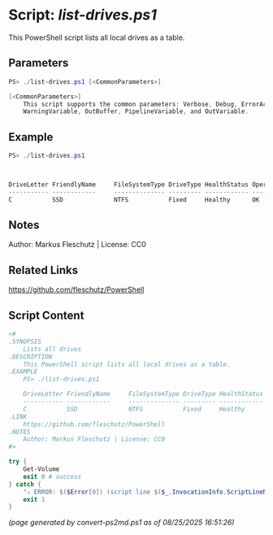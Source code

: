 Script: *list-drives.ps1*
========================

This PowerShell script lists all local drives as a table.

Parameters
----------
```powershell
PS> ./list-drives.ps1 [<CommonParameters>]

[<CommonParameters>]
    This script supports the common parameters: Verbose, Debug, ErrorAction, ErrorVariable, WarningAction, 
    WarningVariable, OutBuffer, PipelineVariable, and OutVariable.
```

Example
-------
```powershell
PS> ./list-drives.ps1



DriveLetter FriendlyName     FileSystemType DriveType HealthStatus OperationalStatus SizeRemaining      Size
----------- ------------     -------------- --------- ------------ ----------------- -------------      ----
C           SSD              NTFS           Fixed     Healthy      OK                    449.65 GB 930.43 GB

```

Notes
-----
Author: Markus Fleschutz | License: CC0

Related Links
-------------
https://github.com/fleschutz/PowerShell

Script Content
--------------
```powershell
<#
.SYNOPSIS
	Lists all drives
.DESCRIPTION
	This PowerShell script lists all local drives as a table.
.EXAMPLE
	PS> ./list-drives.ps1

	DriveLetter FriendlyName     FileSystemType DriveType HealthStatus OperationalStatus SizeRemaining      Size
	----------- ------------     -------------- --------- ------------ ----------------- -------------      ----
	C           SSD              NTFS           Fixed     Healthy      OK                    449.65 GB 930.43 GB
.LINK
	https://github.com/fleschutz/PowerShell
.NOTES
	Author: Markus Fleschutz | License: CC0
#>

try {
	Get-Volume
	exit 0 # success
} catch {
	"⚠️ ERROR: $($Error[0]) (script line $($_.InvocationInfo.ScriptLineNumber))"
	exit 1
}
```

*(page generated by convert-ps2md.ps1 as of 08/25/2025 16:51:26)*
